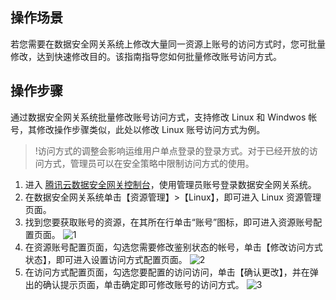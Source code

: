 ## 操作场景
若您需要在数据安全网关系统上修改大量同一资源上账号的访问方式时，您可批量修改，达到快速修改目的。该指南指导您如何批量修改账号访问方式。




## 操作步骤
通过数据安全网关系统批量修改账号访问方式，支持修改 Linux 和 Windwos 帐号，其修改操作步骤类似，此处以修改 Linux 账号访问方式为例。
>!访问方式的调整会影响运维用户单点登录的登录方式。对于已经开放的访问方式，管理员可以在安全策略中限制访问方式的使用。

1. 进入 [腾讯云数据安全网关控制台](https://console.cloud.tencent.com/dasb)，使用管理员账号登录数据安全网关系统。
2. 在数据安全网关系统单击【资源管理】>【Linux】，即可进入 Linux 资源管理页面。
3. 找到您要获取账号的资源，在其所在行单击“账号”图标，即可进入资源账号配置页面。
![1](https://main.qcloudimg.com/raw/b9cebf2ec293f0fd34894a3141036c09.png)
4. 在资源账号配置页面，勾选您需要修改鉴别状态的帐号，单击【修改访问方式状态】，即可进入设置访问方式配置页面。
![2](https://main.qcloudimg.com/raw/0de60c0cdd201e7c66c43c263e3974d2.png)
5. 在访问方式配置页面，勾选您要配置的访问访问，单击【确认更改】，并在弹出的确认提示页面，单击确定即可修改账号的访问方式。 
![3](https://main.qcloudimg.com/raw/b1117cce198ec447455c26072df4ac4a.png)
